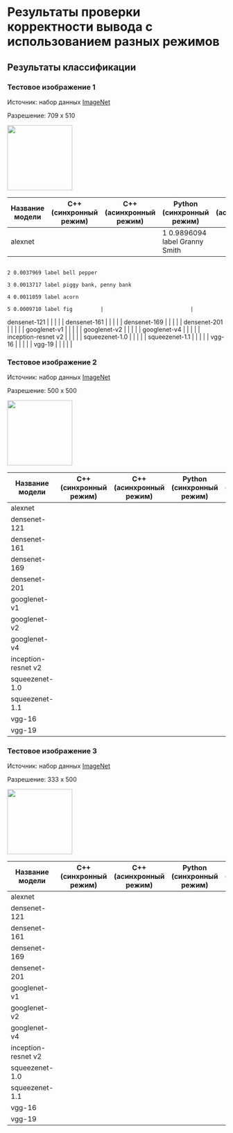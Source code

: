 # Результаты проверки корректности вывода с использованием разных режимов

## Результаты классификации

### Тестовое изображение 1

Источник: набор данных [ImageNet][imagenet]

Разрешение: 709 x 510
﻿

<img src="..\data\ILSVRC2012_val_00000023.JPEG" width="150">


   Название модели   |   C++ (синхронный режим)  |  C++ (асинхронный режим)  |   Python (синхронный режим)  |  Python (асинхронный режим)|
---------------------|---------------------------|---------------------------|------------------------------|----------------------------|
alexnet              |                           |                           |1 0.9896094 label Granny Smith 
																			  2 0.0037969 label bell pepper 
																			  3 0.0013717 label piggy bank, penny bank 
																			  4 0.0011059 label acorn 
																			  5 0.0009710 label fig         |                            |
densenet-121         |                           |                           |                              |                            |
densenet-161         |                           |                           |                              |                            |
densenet-169         |                           |                           |                              |                            |
densenet-201         |                           |                           |                              |                            |
googlenet-v1         |                           |                           |                              |                            |
googlenet-v2         |                           |                           |                              |                            |
googlenet-v4         |                           |                           |                              |                            |
inception-resnet v2  |                           |                           |                              |                            |
squeezenet-1.0       |                           |                           |                              |                            |
squeezenet-1.1       |                           |                           |                              |                            |
vgg-16               |                           |                           |                              |                            |
vgg-19               |                           |                           |                              |                            |

### Тестовое изображение 2

Источник: набор данных [ImageNet][imagenet]

Разрешение: 500 x 500
﻿

<img src="..\data\ILSVRC2012_val_00000247.JPEG" width="150">

   Название модели   |   C++ (синхронный режим)  |  C++ (асинхронный режим)  |   Python (синхронный режим)  |  Python (асинхронный режим)|
---------------------|---------------------------|---------------------------|------------------------------|----------------------------|
alexnet              |                           |                           |                              |                            |
densenet-121         |                           |                           |                              |                            |
densenet-161         |                           |                           |                              |                            |
densenet-169         |                           |                           |                              |                            |
densenet-201         |                           |                           |                              |                            |
googlenet-v1         |                           |                           |                              |                            |
googlenet-v2         |                           |                           |                              |                            |
googlenet-v4         |                           |                           |                              |                            |
inception-resnet v2  |                           |                           |                              |                            |
squeezenet-1.0       |                           |                           |                              |                            |
squeezenet-1.1       |                           |                           |                              |                            |
vgg-16               |                           |                           |                              |                            |
vgg-19               |                           |                           |                              |                            |

### Тестовое изображение 3

Источник: набор данных [ImageNet][imagenet]

Разрешение: 333 x 500
﻿

<img src="..\data\ILSVRC2012_val_00018592.JPEG" width="150">

   Название модели   |   C++ (синхронный режим)  |  C++ (асинхронный режим)  |   Python (синхронный режим)  |  Python (асинхронный режим)|
---------------------|---------------------------|---------------------------|------------------------------|----------------------------|
alexnet              |                           |                           |                              |                            |
densenet-121         |                           |                           |                              |                            |
densenet-161         |                           |                           |                              |                            |
densenet-169         |                           |                           |                              |                            |
densenet-201         |                           |                           |                              |                            |
googlenet-v1         |                           |                           |                              |                            |
googlenet-v2         |                           |                           |                              |                            |
googlenet-v4         |                           |                           |                              |                            |
inception-resnet v2  |                           |                           |                              |                            |
squeezenet-1.0       |                           |                           |                              |                            |
squeezenet-1.1       |                           |                           |                              |                            |
vgg-16               |                           |                           |                              |                            |
vgg-19               |                           |                           |                              |                            |


<!-- LINKS -->
[imagenet]: http://www.image-net.org
